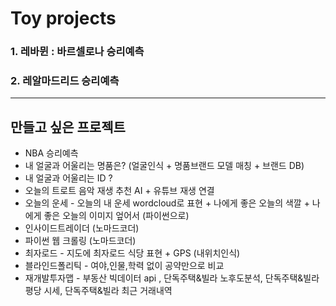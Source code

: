 # Toy projects

### 1. 레바뮌 : 바르셀로나 승리예측
### 2. 레알마드리드 승리예측
___

## 만들고 싶은 프로젝트

- NBA 승리예측
- 내 얼굴과 어울리는 명품은? (얼굴인식 + 명품브랜드 모델 매칭 + 브랜드 DB)
- 내 얼굴과 어울리는 ID ?
- 오늘의 트로트 음악 재생 추천 AI + 유튜브 재생 연결
- 오늘의 운세 - 오늘의 내 운세 wordcloud로 표현 + 나에게 좋은 오늘의 색깔 + 나에게 좋은 오늘의 이미지 엎어서 (파이썬으로)
- 인사이드트레이더 (노마드코더)
- 파이썬 웹 크롤링 (노마드코더)
- 최자로드 - 지도에 최자로드 식당 표현 + GPS (내위치인식)
- 블라인드폴리틱 - 여야,인물,학력 없이 공약만으로 비교
- 재개발투자맵 - 부동산 빅데이터 api , 단독주택&빌라 노후도분석, 단독주택&빌라 평당 시세, 단독주택&빌라 최근 거래내역
